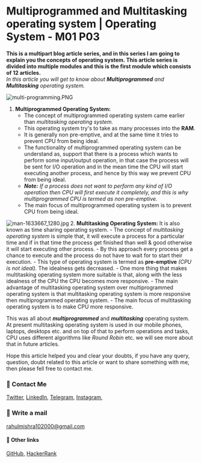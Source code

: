 # Multiprogrammed and Multitasking operating system | Operating System - M01 P03

**This is a multipart blog article series, and in this series I am going to explain you the concepts of operating system. This article series is divided into multiple modules and this is the first module which consists of 12 articles.**\
_In this article you will get to know about **Multiprogrammed** and **Multitasking** operating system._ 

![multi-programming.PNG](https://cdn.hashnode.com/res/hashnode/image/upload/v1604590376148/FTCpPwbbq.png)
1. **Multiprogrammed Operating System:**
    - The concept of multiprogrammed operating system came earlier than _multitasking operating system._
    - This operating system try's to take as many processes into the **RAM**.
    - It is generally non pre-emptive, and at the same time it tries to prevent CPU from being ideal.
    - The functionality of multiprogrammed operating system can be understand as, support that there is a process which wants to perform some input/output operation, in that case the process will be sent for I/O operation and in the mean time the CPU will start executing another process, and hence by this way we prevent CPU from being ideal.
    - _**Note:** If a process does not want to perform any kind of I/O operation then CPU will first execute it completely, and this is why multiprogrammed CPU is termed as non pre-emptive._
    - The main focus of multiprogrammed operating system is to prevent CPU from being ideal.

![man-1633667_1280.jpg](https://cdn.hashnode.com/res/hashnode/image/upload/v1604590393616/Ly2XSjPnX.jpeg)
2. **Multitasking Operating System:** It is also known as time sharing operating system.
    - The concept of _multitasking operating system_ is simple that, it will execute a process for a particular time and if in that time the process get finished than well & good otherwise it will start executing other process.
    - By this approach every process get a chance to execute and the process do not have to wait for to start their execution.
    - This type of operating system is termed as **pre-emptive** _(CPU is not ideal)._ The idealness gets decreased.
    - One more thing that makes multitasking operating system more suitable is that, along with the less idealness of the CPU the CPU becomes more responsive.
    - The main advantage of multitasking operating system over multiprogrammed operating system is that multitasking operating system is more responsive then multiprogrammed operating system.
    - The main focus of multitasking operating system is to make CPU more responsive.

This was all about ***multiprogrammed*** and ***multitasking*** operating system. At present multitasking operating system is used in our mobile phones, laptops, desktops etc. and on top of that to perform operations and tasks, CPU uses different algorithms like _Round Robin_ etc. we will see more about that in future articles.

Hope this article helped you and clear your doubts, if you have any query, question, doubt related to this article or want to share something with me, then please fell free to contact me.

### 📱 Contact Me

[Twitter](https://twitter.com/r_mishra10),
[LinkedIn](https://www.linkedin.com/in/rahul-mishra-66210b185),
[Telegram](https://t.me/rahul_mishra10),
[Instagram](https://www.instagram.com/rahul_mishra10/?hl=en),

### 📧 Write a mail
<rahulmishra102000@gmail.com>

#### 🚀 Other links

[GitHub](https://github.com/rahulMishra05),
[HackerRank](https://www.hackerrank.com/rahulmishra10201)
